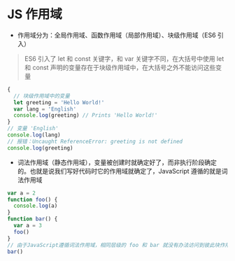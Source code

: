 # JS 作用域 [](#scope)

- 作用域分为：全局作用域、函数作用域（局部作用域）、块级作用域（ES6 引入）

> ES6 引入了 let 和 const 关键字，和 var 关键字不同，在大括号中使用 let 和 const 声明的变量存在于块级作用域中，在大括号之外不能访问这些变量

```js
{
  // 块级作用域中的变量
  let greeting = 'Hello World!'
  var lang = 'English'
  console.log(greeting) // Prints 'Hello World!'
}
// 变量 'English'
console.log(lang)
// 报错：Uncaught ReferenceError: greeting is not defined
console.log(greeting)
```

- 词法作用域（静态作用域），变量被创建时就确定好了，而非执行阶段确定的。也就是说我们写好代码时它的作用域就确定了，JavaScript 遵循的就是词法作用域

```js
var a = 2
function foo() {
  console.log(a)
}
function bar() {
  var a = 3
  foo()
}
// 由于JavaScript遵循词法作用域，相同层级的 foo 和 bar 就没有办法访问到彼此块作用域中的变量，所以输出2
bar()
```
